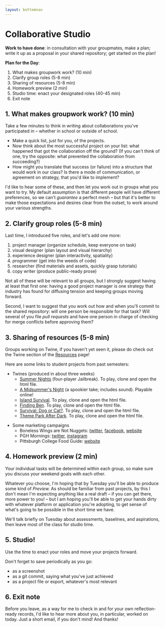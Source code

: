 ```yaml
---
layout: bottomnav
---
```


# Collaborative Studio

**Work to have done**: in consultation with your groupmates, make a plan; write it up as a proposal in your shared repository; get started on the plan!

**Plan for the Day**:

1. What makes groupwork work? (10 min)
2. Clarify group roles (5-8 min)
3. Sharing of resources (5-8 min)<!-- past projects, Twine links, collab Twine strategy -->
4. Homework preview (2 min)
5. Studio time: enact your designated roles (40-45 min)
6. Exit note

## 1. What makes groupwork work? (10 min)

Take a few minutes to think in writing about collaborations you've participated in – whether in school or outside of school.

* Make a quick list, just for you, of the projects.
* Now think about the most successful project on your list: what happened that got the collaboration off the ground? (If you can't think of one, try the opposite: what prevented the collaboration from succeeding?)
* How might you translate that success (or failure) into a structure that would work in our class? Is there a mode of communication, or agreement on strategy, that you'd like to implement?

I'd like to hear some of these, and then let you work out in groups what you want to try. My default assumption is that different people will have different preferences, so we can't *guarantee* a perfect mesh – but that it's better to make those expectations and desires clear from the outset, to work around your various strengths.

## 2. Clarify group roles (5-8 min)

Last time, I introduced five roles, and let's add one more:

1. project manager (organize schedule, keep everyone on task)
3. visual designer (plan layout and visual hierarchy)
4. experience designer (plan interactivity, spatiality)
2. programmer (get into the weeds of code)
5. researcher (find materials and assets, quickly grasp tutorials)
6. copy writer (produce public-ready prose)

Not all of these will be relevant to all groups, but I strongly suggest having at least that first one: having a good project manager is one strategy that industry has found for diffusing tension and keeping groups moving forward.

<!-- Did one of your group members just ask who wants to be the project manager? That person might be a good candidate for the job. -->

Second, I want to suggest that you work out how and when you'll commit to the shared repository: will one person be responsible for that task? Will several of you file _pull requests_ and have one person in charge of checking for merge conflicts before approving them?

## 3. Sharing of resources (5-8 min)<!-- past projects, Twine links, collab Twine strategy -->

Groups working on Twine, if you haven't yet seen it, please do check out the Twine section of the [Resources]({{site.github_url}}/resources#twine--interactive-narrative) page!

Here are some links to student projects from past semesters:

* Twines (produced in about three weeks)
    - [Summer Nights](https://github.com/pitt-cdm/twine--summer-nights-1) (four-player Jailbreak). To play, clone and open the html file.
    - [A Midsummer's Night](https://pitt-cdm.github.io/twine--summer-night-part-2/) (a spookier take; includes sound). Playable online!
    - [Island Survival](https://github.com/dashn98/twine--shore-leave). To play, clone and open the html file.
    - [Finding Ben](https://github.com/pitt-cdm/twine--finding-boo). To play, clone and open the html file.
    - [Survival: Dog or Cat?](https://github.com/pitt-cdm/twine--cats-dogs). To play, clone and open the html file.
    - [Theme Park After Dark](https://github.com/pitt-cdm/twine--theme-park). To play, clone and open the html file.
<!-- * A Twine about collaborative Twine workflow -->
* Some marketing campaigns
    - Boneless Wings are Not Nuggets: [twitter](https://twitter.com/WingsNotNugs), [facebook](https://facebook.com/WingsNotNugs/), [website](https://elambiotte.github.io/Boneless-Wings-Campaign/)
    - PGH Mornings: [twitter](https://twitter.com/pghmornings), [instagram](https://www.instagram.com/pghmornings/)
    - Pittsburgh College Food Guide: [website](http://wp.majoringinmeta.net/foodguidepgh/)

## 4. Homework preview (2 min)

Your individual tasks will be determined within each group, so make sure you discuss your weekend goals with each other.

Whatever you choose, I'm hoping that by Tuesday you'll be able to produce some kind of _Preview._ As should be familiar from past projects, by this I don't mean I'm expecting anything like a real draft – if you can get there, more power to you! – but I am hoping you'll be able to get your hands dirty with whatever platform or application you're adopting, to get sense of what's going to be possible in the short time we have.

We'll talk briefly on Tuesday about assessments, baselines, and aspirations, then leave most of the class for studio time.

## 5. Studio!

Use the time to enact your roles and move your projects forward.

<div class="alert alert-warning">
Don't forget to save periodically as you go:
 <ul>
   <li>as a screenshot</li>
   <li>as a git commit, saying what you've just achieved</li>
   <li>as a project file or export, whatever's most relevant</li>
 </ul>
</div>

## 6. Exit note

Before you leave, as a way for me to check in and for your own reflection-ready records, I'd like to hear more about you, in particular, worked on today. Just a short email, if you don't mind! And thanks!
